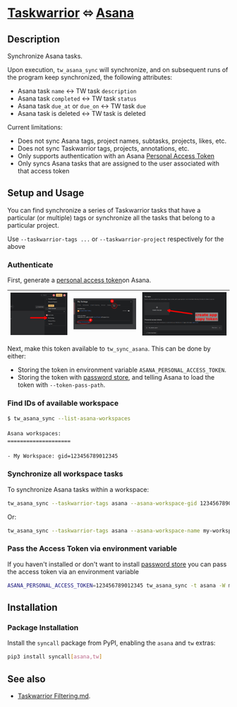 # [Taskwarrior](https://taskwarrior.org/) ⬄ [Asana](https://www.asana.com)

## Description

Synchronize Asana tasks.

Upon execution, `tw_asana_sync` will synchronize, and on subsequent runs of the
program keep synchronized, the following attributes:

- Asana task `name` <-> TW task `description`
- Asana task `completed` <-> TW task `status`
- Asana task `due_at` or `due_on` <-> TW task `due`
- Asana task is deleted <-> TW task is deleted

Current limitations:

- Does not sync Asana tags, project names, subtasks, projects, likes, etc.
- Does not sync Taskwarrior tags, projects, annotations, etc.
- Only supports authentication with an Asana [Personal Access Token](https://developers.asana.com/docs/personal-access-token)
- Only syncs Asana tasks that are assigned to the user associated with that access token

## Setup and Usage

You can find synchronize a series of Taskwarrior tasks that have a particular
(or multiple) tags or synchronize all the tasks that belong to a particular
project.

Use `--taskwarrior-tags ...` or `--taskwarrior-project` respectively for the
above

### Authenticate

First, generate a [personal access token](https://developers.asana.com/docs/personal-access-token)on Asana.

| ![1](misc/asana/authentication/1.png) | ![2](misc/asana/authentication/2.png) | ![3](misc/asana/authentication/3.png) |
| :-----------------------------------: | :-----------------------------------: | :-----------------------------------: |

Next, make this token available to `tw_sync_asana`. This can be done by either:

- Storing the token in environment variable `ASANA_PERSONAL_ACCESS_TOKEN`.
- Storing the token with [password store](https://www.passwordstore.org/),
  and telling Asana to load the token with `--token-pass-path`.

### Find IDs of available workspace

```sh
$ tw_asana_sync --list-asana-workspaces

Asana workspaces:
====================

- My Workspace: gid=123456789012345
```

### Synchronize all workspace tasks

To synchronize Asana tasks within a workspace:

```sh
tw_asana_sync --taskwarrior-tags asana --asana-workspace-gid 123456789012345 --token-pass-path <path-to-asana-token-in-password-store>
```

Or:

```sh
tw_asana_sync --taskwarrior-tags asana --asana-workspace-name my-workspace --token-pass-path <path-to-asana-token-in-password-store>
```

### Pass the Access Token via environment variable

If you haven't installed or don't want to install [password
store](https://www.passwordstore.org/) you can pass the access token via an
environment variable

```sh
ASANA_PERSONAL_ACCESS_TOKEN=123456789012345 tw_asana_sync -t asana -W my-workspace
```

## Installation

### Package Installation

Install the `syncall` package from PyPI, enabling the `asana` and `tw` extras:

```sh
pip3 install syncall[asana,tw]
```

## See also

- <a href="https://github.com/bergercookie/syncall/blob/master/docs/tw-filtering.md">Taskwarrior Filtering.md</a>.
